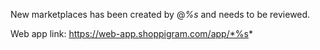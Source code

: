 New marketplaces has been created by @*%s* and needs to be reviewed.

Web app link: https://web-app.shoppigram.com/app/*%s*
